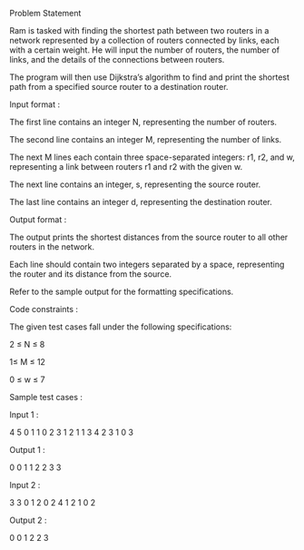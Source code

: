 Problem Statement

Ram is tasked with finding the shortest path between two routers in a network represented by a collection of routers connected by links, each with a certain weight. He will input the number of routers, the number of links, and the details of the connections between routers.

The program will then use Dijkstra’s algorithm to find and print the shortest path from a specified source router to a destination router.

Input format :

The first line contains an integer N, representing the number of routers.

The second line contains an integer M, representing the number of links.

The next M lines each contain three space-separated integers: r1, r2, and w, representing a link between routers r1 and r2 with the given w.

The next line contains an integer, s, representing the source router.

The last line contains an integer d, representing the destination router.

Output format :

The output prints the shortest distances from the source router to all other routers in the network.

Each line should contain two integers separated by a space, representing the router and its distance from the source.

Refer to the sample output for the formatting specifications.

Code constraints :

The given test cases fall under the following specifications:

2 ≤ N ≤ 8

1≤ M ≤ 12

0 ≤ w ≤ 7

Sample test cases :

Input 1 :

4 5 0 1 1 0 2 3 1 2 1 1 3 4 2 3 1 0 3

Output 1 :

0 0 1 1 2 2 3 3

Input 2 :

3 3 0 1 2 0 2 4 1 2 1 0 2

Output 2 :

0 0 1 2 2 3
